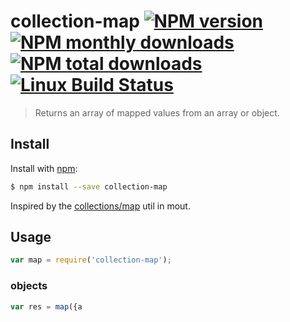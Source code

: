 # collection-map [![NPM version](https://img.shields.io/npm/v/collection-map.svg?style=flat)](https://www.npmjs.com/package/collection-map) [![NPM monthly downloads](https://img.shields.io/npm/dm/collection-map.svg?style=flat)](https://npmjs.org/package/collection-map)  [![NPM total downloads](https://img.shields.io/npm/dt/collection-map.svg?style=flat)](https://npmjs.org/package/collection-map) [![Linux Build Status](https://img.shields.io/travis/jonschlinkert/collection-map.svg?style=flat&label=Travis)](https://travis-ci.org/jonschlinkert/collection-map)

> Returns an array of mapped values from an array or object.

## Install

Install with [npm](https://www.npmjs.com/):

```sh
$ npm install --save collection-map
```

Inspired by the [collections/map](http://moutjs.com/) util in mout.

## Usage

```js
var map = require('collection-map');
```

### objects

```js
var res = map({a